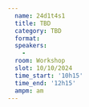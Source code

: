 ```yaml
---
  name: 24d1t4s1
  title: TBD
  category: TBD
  format: 
  speakers: 
    - 
  room: Workshop
  slot: 10/10/2024
  time_start: '10h15'
  time_end: '12h15'
  ampm: am
---
```

